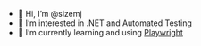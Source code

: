 - 👋 Hi, I’m @sizemj
- 👀 I’m interested in .NET and Automated Testing 
- 🌱 I’m currently learning and using [Playwright](https://playwright.dev/docs/intro/) 

<!---
sizemj/sizemj is a ✨ special ✨ repository because its `README.md` (this file) appears on your GitHub profile.
You can click the Preview link to take a look at your changes.
--->
